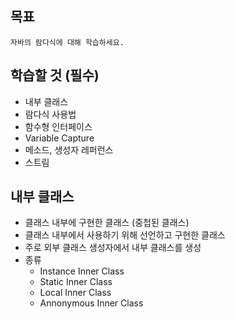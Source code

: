 ## 목표
    자바의 람다식에 대해 학습하세요.

## 학습할 것 (필수)
- 내부 클래스
- 람다식 사용법
- 함수형 인터페이스
- Variable Capture
- 메소드, 생성자 레퍼런스
- 스트림

## 내부 클래스
- 클래스 내부에 구현한 클래스 (중첩된 클래스)
- 클래스 내부에서 사용하기 위해 선언하고 구현한 클래스
- 주로 외부 클래스 생성자에서 내부 클래스를 생성
- 종류
    - Instance Inner Class
    - Static Inner Class
    - Local Inner Class
    - Annonymous Inner Class